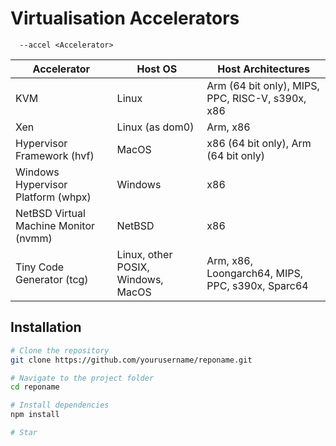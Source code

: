 # Virtualisation Accelerators

```
  --accel <Accelerator>
```

|   Accelerator    | Host OS | Host Architectures |
|---------|----|------------|
|KVM      |Linux| Arm (64 bit only), MIPS, PPC, RISC-V, s390x, x86|
|Xen| Linux (as dom0)|Arm, x86|
|Hypervisor Framework (hvf)|MacOS|x86 (64 bit only), Arm (64 bit only)|
|Windows Hypervisor Platform (whpx)|Windows|x86|
|NetBSD Virtual Machine Monitor (nvmm)|NetBSD|x86|
|Tiny Code Generator (tcg)|Linux, other POSIX, Windows, MacOS | Arm, x86, Loongarch64, MIPS, PPC, s390x, Sparc64|

## Installation

```bash
# Clone the repository
git clone https://github.com/yourusername/reponame.git

# Navigate to the project folder
cd reponame

# Install dependencies
npm install

# Star
